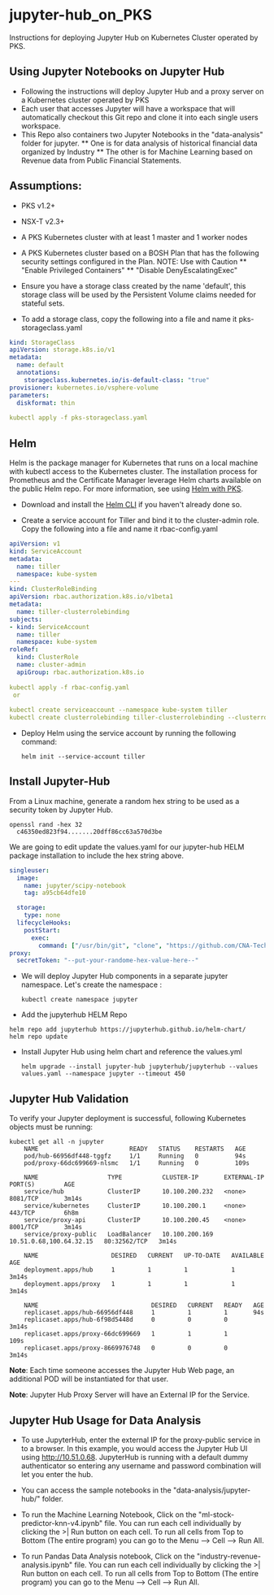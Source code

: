 # jupyter-hub_on_PKS
Instructions for deploying Jupyter Hub on Kubernetes Cluster operated by PKS.

## Using Jupyter Notebooks on Jupyter Hub
* Following the instructions will deploy Jupyter Hub and a proxy server on a Kubernetes cluster operated by PKS
* Each user that accesses Jupyter will have a workspace that will automatically checkout this Git repo and clone it into each single users workspace.
* This Repo also containers two Jupyter Notebooks in the "data-analysis" folder for jupyter.
** One is for data analysis of historical financial data organized by Industry
** The other is for Machine Learning based on Revenue data from Public Financial Statements.


## Assumptions:
* PKS v1.2+
* NSX-T v2.3+
* A PKS Kubernetes cluster with at least 1 master and 1 worker nodes
* A PKS Kubernetes cluster based on a BOSH Plan that has the following security settings configured in the Plan. NOTE: Use with Caution
** "Enable Privileged Containers"
** "Disable DenyEscalatingExec"
* Ensure you have a storage class created by the name 'default', this storage class will be used by the Persistent Volume claims needed for stateful sets.
 
* To add a storage class, copy the following into a file and name it pks-storageclass.yaml
```yaml
kind: StorageClass
apiVersion: storage.k8s.io/v1
metadata:
  name: default
  annotations:
    storageclass.kubernetes.io/is-default-class: "true"
provisioner: kubernetes.io/vsphere-volume
parameters:
  diskformat: thin  
  
kubectl apply -f pks-storageclass.yaml
 ```
## Helm

Helm is the package manager for Kubernetes that runs on a local machine with kubectl access to the Kubernetes cluster. The installation process for Prometheus and the Certificate Manager leverage Helm charts available on the public Helm repo. For more information, see using [Helm with PKS](https://docs.pivotal.io/runtimes/pks/1-3/helm.html).  

* Download and install the [Helm CLI](https://github.com/helm/helm/releases) if you haven't already done so.  

* Create a service account for Tiller and bind it to the cluster-admin role. Copy the following into a file and name it rbac-config.yaml

```yaml
apiVersion: v1
kind: ServiceAccount
metadata:
  name: tiller
  namespace: kube-system
---
kind: ClusterRoleBinding
apiVersion: rbac.authorization.k8s.io/v1beta1
metadata:
  name: tiller-clusterrolebinding
subjects:
- kind: ServiceAccount
  name: tiller
  namespace: kube-system
roleRef:
  kind: ClusterRole
  name: cluster-admin
  apiGroup: rbac.authorization.k8s.io
 
kubectl apply -f rbac-config.yaml
 or 
  
kubectl create serviceaccount --namespace kube-system tiller
kubectl create clusterrolebinding tiller-clusterrolebinding --clusterrole=cluster-admin --serviceaccount=kube-system:tiller
  ```

* Deploy Helm using the service account by running the following command:

    `helm init --service-account tiller`


## Install Jupyter-Hub

From a Linux machine, generate a random hex string to be used as a security token by Jupyter Hub.

```
openssl rand -hex 32
  c46350ed823f94.......20dff86cc63a570d3be
```


We are going to edit update the values.yaml for our jupyter-hub HELM package installation to include the hex string above.

```yaml
singleuser:
  image:
    name: jupyter/scipy-notebook
    tag: a95cb64dfe10

  storage:
    type: none
  lifecycleHooks:
    postStart:
      exec:
        command: ["/usr/bin/git", "clone", "https://github.com/CNA-Tech/Apps-on-PKS.git", "data-analysis"]
proxy:
  secretToken: "--put-your-randome-hex-value-here--"
```
    
* We will deploy Jupyter Hub components in a separate jupyter namespace.  Let's create the namespace : 

    `kubectl create namespace jupyter`  
    

* Add the jupyterhub HELM Repo

```
helm repo add jupyterhub https://jupyterhub.github.io/helm-chart/
helm repo update
```

* Install Jupyter Hub using helm chart and reference the values.yml

    `helm upgrade --install jupyter-hub jupyterhub/jupyterhub --values values.yaml --namespace jupyter --timeout 450`  
    
    
## Jupyter Hub Validation

To verify your Jupyter deployment is successful, following Kubernetes objects must be running:

```
kubectl get all -n jupyter
    NAME                         READY   STATUS    RESTARTS   AGE
    pod/hub-66956df448-tggfz     1/1     Running   0          94s
    pod/proxy-66dc699669-nlsmc   1/1     Running   0          109s
     
    NAME                   TYPE           CLUSTER-IP       EXTERNAL-IP               PORT(S)        AGE
    service/hub            ClusterIP      10.100.200.232   <none>                    8081/TCP       3m14s
    service/kubernetes     ClusterIP      10.100.200.1     <none>                    443/TCP        6h8m
    service/proxy-api      ClusterIP      10.100.200.45    <none>                    8001/TCP       3m14s
    service/proxy-public   LoadBalancer   10.100.200.169   10.51.0.68,100.64.32.15   80:32562/TCP   3m14s
     
    NAME                    DESIRED   CURRENT   UP-TO-DATE   AVAILABLE   AGE
    deployment.apps/hub     1         1         1            1           3m14s
    deployment.apps/proxy   1         1         1            1           3m14s
    
    NAME                               DESIRED   CURRENT   READY   AGE
    replicaset.apps/hub-66956df448     1         1         1       94s
    replicaset.apps/hub-6f98d5448d     0         0         0       3m14s
    replicaset.apps/proxy-66dc699669   1         1         1       109s
    replicaset.apps/proxy-8669976748   0         0         0       3m14s
```
**Note**:  Each time someone accesses the Jupyter Hub Web page, an additional POD will be instantiated for that user.

**Note**:  Jupyter Hub Proxy Server will have an External IP for the Service.

## Jupyter Hub Usage for Data Analysis

* To use JupyterHub, enter the external IP for the proxy-public service in to a browser. In this example, you would access the Jupyter Hub UI using http://10.51.0.68.  JupyterHub is running with a default dummy authenticator so entering any username and password combination will let you enter the hub.

* You can access the sample notebooks in the "data-analysis/jupyter-hub/" folder.

* To run the Machine Learning Notebook, Click on the "ml-stock-predictor-knn-v4.ipynb"  file.  You can run each cell individually by clicking the >| Run  button on each cell.  To run all cells from Top to Bottom (The entire program) you can go to the Menu --> Cell --> Run All.

* To run Pandas Data Analysis notebook, Click on the "industry-revenue-analysis.ipynb"  file.  You can run each cell individually by clicking the >| Run  button on each cell.  To run all cells from Top to Bottom (The entire program) you can go to the Menu --> Cell --> Run All.
 

